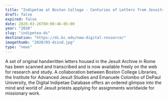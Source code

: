```yaml
---
title: "Indipetae at Boston College - Centuries of Letters from Jesuits Now Online"
draft: false
expired: false
date: 2020-03-26T00:00:46-05:00
year: "2020"
slug: "indipetea-ds"
destination: "https://ds.bc.edu/new-digital-resource/"
imagethumb: "2020/03-dsind.jpg"
type: "news"
---
```


A set of original handwritten letters housed in the Jesuit Archive in Rome has been scanned and transcribed and is now available freely on the web for research and study. A collaboration between Boston College Libraries, the Institute for Advanced Jesuit Studies and Emanuele Colombo of DePaul University, the Digital Indipetae Database offers an ordered glimpse into the mind and world of Jesuit priests applying for assignments worldwide for missionary work.
